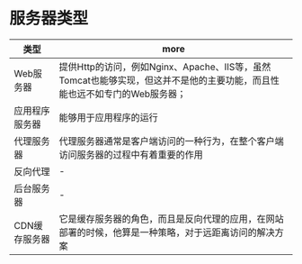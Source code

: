 # 服务器类型

| 类型       | more                                                                       |
|----------|----------------------------------------------------------------------------|
| Web服务器   | 提供Http的访问，例如Nginx、Apache、IIS等，虽然Tomcat也能够实现，但这并不是他的主要功能，而且性能也远不如专门的Web服务器； |
| 应用程序服务器  | 能够用于应用程序的运行                                                                |
| 代理服务器    | 代理服务器通常是客户端访问的一种行为，在整个客户端访问服务器的过程中有着重要的作用                                  |
| 反向代理     | -                                                                          |
| 后台服务器    | -                                                                          |
| CDN缓存服务器 | 它是缓存服务器的角色，而且是反向代理的应用，在网站部署的时候，他算是一种策略，对于远距离访问的解决方案                        |